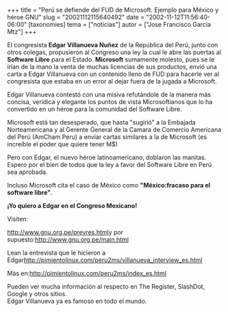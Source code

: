 +++
title = "Perú se defiende del FUD de Microsoft. Ejemplo para México y héroe GNU"
slug = "20021112115640492"
date = "2002-11-12T11:56:40-06:00"
[taxonomies]
tema = ["noticias"]
autor = ["Jose Francisco Garcia Mtz"]
+++

El congresista **Edgar Villanueva Nuñez** de la República del Perú,
junto con otros colegas, propusieron al Congreso una ley la cual le abre
las puertas al **Software Libre** para el Estado. **Microsoft**
sumamente molesto, pues se le irían de la mano la venta de muchas
licencias de sus productos, envió una carta a Edgar Villanueva con un
contenido lleno de FUD para hacerle ver al congresista que estaba en un
error al dejar fuera de la jugada a Microsoft.

Edgar Villanueva contestó con una misiva refutándole de la manera más
concisa, verídica y elegante los puntos de vista Microsoftianos que lo
ha convertido en un héroe para la comunidad del Software Libre.

<!-- more -->
Microsoft está tan desesperado, que hasta "sugirió" a la Embajada
Norteamericana y al Gerente General de la Camara de Comercio Americana
del Perú (AmCham Peru) a enviar cartas similares a la de Microsoft (es
increíble el poder que quiere tener M$)

Pero con Edgar, el nuevo héroe latinoamericano, doblaron las manitas.
Espero por el bien de todos que la ley a favor del Software Libre en
Perú sea aprobada.

Incluso Microsoft cita el caso de México como **"México:fracaso para el
software libre"**.

**¡Yo quiero a Edgar en el Congreso Mexicano!**

Visiten:

<http://www.gnu.org.pe/preyres.html>y por
supuesto:<http://www.gnu.org.pe/main.html>

Lean la entrevista que le hicieron a
Edgar<http://pimientolinux.com/peru2ms/villanueva_interview_es.html>

Más en:<http://pimientolinux.com/peru2ms/index_es.html>

Pueden ver mucha información al respecto en The Register, SlashDot,
Google y otros sitios.  
Edgar Villanueva ya es famoso en todo el mundo.

